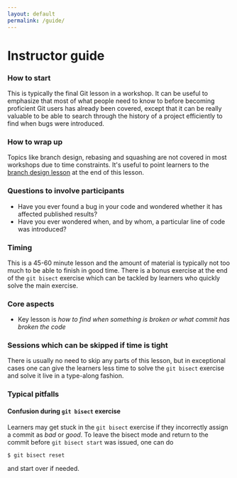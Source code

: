 ```yaml
---
layout: default
permalink: /guide/
---
```


# Instructor guide

### How to start

This is typically the final Git lesson in a workshop. It can be useful to emphasize 
that most of what people need to know to before becoming proficient Git users has 
already been covered, except that it can be really valuable to be able to search 
through the history of a project efficiently to find when bugs were introduced.

### How to wrap up

Topics like branch design, rebasing and squashing are not covered in most 
workshops due to time constraints. It's useful to point learners to the 
[branch design lesson](https://coderefinery.github.io/git-branch-design/) 
at the end of this lesson.


### Questions to involve participants

- Have you ever found a bug in your code and wondered whether it has affected published results?
- Have you ever wondered when, and by whom, a particular line of code was introduced?

### Timing

This is a 45-60 minute lesson and the amount of material is typically 
not too much to be able to finish in good time. There is a bonus exercise
at the end of the `git bisect` exercise which can be tackled by learners 
who quickly solve the main exercise.


### Core aspects

- Key lesson is *how to find when something is broken or what commit has broken the code*


### Sessions which can be skipped if time is tight

There is usually no need to skip any parts of this lesson, but in exceptional cases 
one can give the learners less time to solve the `git bisect` exercise and 
solve it live in a type-along fashion.


### Typical pitfalls

#### Confusion during `git bisect` exercise

Learners may get stuck in the `git bisect` exercise if they incorrectly assign a commit
as *bad* or *good*. 
To leave the bisect mode and return to the commit before `git bisect start` was issued,
one can do
```shell
$ git bisect reset
```
and start over if needed.
